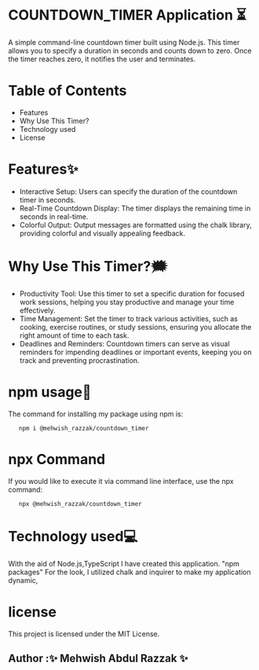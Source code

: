 # COUNTDOWN_TIMER Application ⏳
A simple command-line countdown timer built using Node.js. This timer allows you to specify a duration in seconds and counts down to zero. Once the timer reaches zero, it notifies the user and terminates.

# Table of Contents
* Features
* Why Use This Timer?
* Technology used
* License
# Features✨
* Interactive Setup: Users can specify the duration of the countdown timer in seconds.
* Real-Time Countdown Display: The timer displays the remaining time in seconds in real-time.
* Colorful Output: Output messages are formatted using the chalk library, providing colorful and visually appealing feedback.
# Why Use This Timer?🗯️
* Productivity Tool: Use this timer to set a specific duration for focused work sessions, helping you stay productive and manage your time effectively.
* Time Management: Set the timer to track various activities, such as cooking, exercise routines, or study sessions, ensuring you allocate the right amount of time to each task.
* Deadlines and Reminders: Countdown timers can serve as visual reminders for impending deadlines or important events, keeping you on track and preventing procrastination.

# npm usage🧧
The command for installing my package using npm is: 
     
       npm i @mehwish_razzak/countdown_timer 
# npx Command    
If you would like to execute it via command line interface, use the npx command: 
      
       npx @mehwish_razzak/countdown_timer

# Technology used💻
With the aid of Node.js,TypeScript I have created this application. "npm packages" For the look, I utilized chalk and inquirer to make my application dynamic,
# license
This project is licensed under the MIT License.


## Author :✨ Mehwish Abdul Razzak ✨
